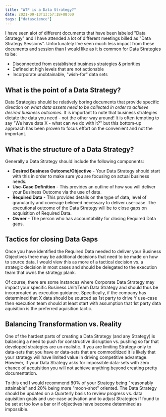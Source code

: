 ```yaml
---
title: "WTF is a Data Strategy?"
date: 2021-09-13T13:57:18+08:00
tags: ["datascience"]
---
```


I have seen alot of different documents that have been labeled "Data Strategy" and I have attended a lot of different meetings billed as "Data Strategy Sessions".  Unfortunately I've seen much less impact from these documents and session than I would like as it is common for Data Strategies to be:

* Disconnected from established business strategies & priorities
* Defined at high levels that are not actionable
* Incorporate unobtainable, "wish-for" data sets

## What is the point of a Data Strategy?

Data Strategies should be relatively boring documents that provide specific direction on _what data assets need to be collected in order to achieve desired business outcomes_.  It is important to note that business strategies dictate the data you need - not the other way around!  It is often tempting to say "We have data X - what can we do with it?" but this bottom-up approach has been proven to focus effort on the convenient and not the important.

## What is the structure of a Data Strategy?

Generally a Data Strategy should include the following components:

* **Desired Business Outcome/Objective** - Your Data Strategy should start with this in order to make sure you are focusing on actual business needs.
* **Use-Case Definition** - This provides an outline of how you will deliver your Business Outcome via the use of data.
* **Required Data** - This provides details on the type of data, level of granularity and coverage believed necessary to deliver use-case.  The executional outcome of the Data Strategy will be to close gaps on acquisition of Required Data.
* **Owner** - The person who has accountability for closing Required Data gaps.

## Tactics for closing Data Gaps

Once you have identified the Required Data needed to deliver your Business Objectives there may be additional decisions that need to be made on how to source data.  I would view this as more of a tactical decision vs. a strategic decision in most cases and should be delegated to the execution team that owns the strategy plank.

Of course, there are some instances where Corporate Data Strategy may impact your specific Business Unit/Team Data Strategy and should thus be incorproated as execution guidance.  Specifically, if the company has determined that X data should be sourced as 1st party to drive Y use-case then execution team should at least start with assumption that 1st party data aquisition is the preferred aquisition tactic.

## Balancing Transformation vs. Reality

One of the hardest parts of creating a Data Strategy (and any Strategy) is balancing a need to push for constructive disruption vs. pushing so far that developed strategies are un-realistic.  If you are limiting Strategy only to data-sets that you have or data-sets that are commoditized it is likely that your strategy will have limited value in driving competitive advantage.  However, if your Data Strategy asks for impossible data-sets with zero chance of acquisition you will not achieve anything beyond creating pretty documentation.

To this end I would recommend 80% of your Strategy being "reasonably attainable" and 20% being more "moon-shot" oriented.  The Data Strategy should be updated on a Quarterly basis to review progress vs. data aquisition goals and use-case activation and to adjust Strategies if found to be set at too low a bar or if objectives have become determined as impossible.
